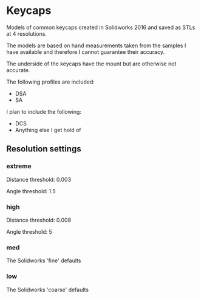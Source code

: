 # Keycaps
Models of common keycaps created in Solidworks 2016 and saved as STLs at 4 resolutions.

The models are based on hand measurements taken from the samples I have available and therefore I cannot guarantee their accuracy.

The underside of the keycaps have the mount but are otherwise not accurate.

The following profiles are included:
* DSA
* SA

I plan to include the following:
* DCS
* Anything else I get hold of

## Resolution settings
### extreme
Distance threshold: 0.003

Angle threshold: 1.5

### high
Distance threshold: 0.008

Angle threshold: 5

### med
The Solidworks 'fine' defaults

### low
The Solidworks 'coarse' defaults
